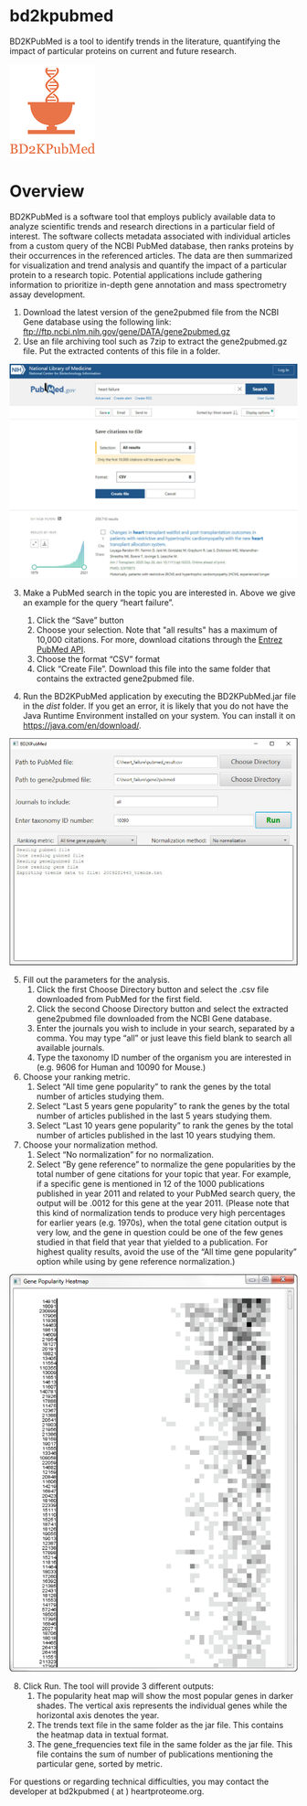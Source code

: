 # bd2kpubmed
BD2KPubMed is a tool to identify trends in the literature, quantifying the impact of particular proteins on current and future research.

![Image of Logo](https://raw.githubusercontent.com/UCLA-BD2K/bd2kpubmed/master/images/bd2kpubmed_logo_300_inv.png)

# Overview

BD2KPubMed is a software tool that employs publicly available data to analyze scientific trends and research directions in a particular field of interest. The software collects metadata associated with individual articles from a custom query of the NCBI PubMed database, then ranks proteins by their occurrences in the referenced articles. The data are then summarized for visualization and trend analysis and quantify the impact of a particular protein to a research topic. Potential applications include gathering information to prioritize in-depth gene annotation and mass spectrometry assay development.

1. Download the latest version of the gene2pubmed file from the NCBI Gene database using the following link:
ftp://ftp.ncbi.nlm.nih.gov/gene/DATA/gene2pubmed.gz
2. Use an file archiving tool such as 7zip to extract the gene2pubmed.gz file. Put the extracted contents of this file in a folder.

![Screenshot](https://raw.githubusercontent.com/UCLA-BD2K/bd2kpubmed/master/images/image03.jpg)

3. Make a PubMed search in the topic you are interested in. Above we give an example for the query “heart failure”.
   1. Click the “Save” button
   2. Choose your selection. Note that "all results" has a maximum of 10,000 citations. For more, download citations through the [Entrez PubMed API](https://www.ncbi.nlm.nih.gov/books/NBK25500/).
   3. Choose the format “CSV” format
   4. Click “Create File”. Download this file into the same folder that contains the extracted gene2pubmed file.

4. Run the BD2KPubMed application by executing the BD2KPubMed.jar file in the *dist* folder.
If you get an error, it is likely that you do not have the Java Runtime Environment installed on your system. You can install it on https://java.com/en/download/.

![Screenshot](https://raw.githubusercontent.com/UCLA-BD2K/bd2kpubmed/master/images/image00.jpg)

5. Fill out the parameters for the analysis.
   1. Click the first Choose Directory button and select the .csv file downloaded from PubMed for the first field.
   2. Click the second Choose Directory button and select the extracted gene2pubmed file downloaded from the NCBI Gene database.
   3. Enter the journals you wish to include in your search, separated by a comma. You may type “all” or just leave this field blank to search all available journals.
   4. Type the taxonomy ID number of the organism you are interested in (e.g. 9606 for Human and 10090 for Mouse.)
6. Choose your ranking metric.
   1. Select “All time gene popularity” to rank the genes by the total number of articles studying them.
   2. Select “Last 5 years gene popularity” to rank the genes by the total number of articles published in the last 5 years studying them.
   3. Select “Last 10 years gene popularity” to rank the genes by the total number of articles published in the last 10 years studying them.
7. Choose your normalization method.
   1. Select “No normalization” for no normalization.
   2. Select “By gene reference” to normalize the gene popularities by the total number of gene citations for your topic that year. For example, if a specific gene is mentioned in 12 of the 1000 publications published in year 2011 and related to your PubMed search query, the output will be .0012 for this gene at the year 2011. (Please note that this kind of normalization tends to produce very high percentages for earlier years (e.g. 1970s), when the total gene citation output is very low, and the gene in question could be one of the few genes studied in that field that year that yielded to a publication. For highest quality results, avoid the use of the “All time gene popularity” option while using by gene reference normalization.)

![Screenshot](https://raw.githubusercontent.com/UCLA-BD2K/bd2kpubmed/master/images/image04.png)

8. Click Run. The tool will provide 3 different outputs:
   1. The popularity heat map will show the most popular genes in darker shades. The vertical axis represents the individual genes while the horizontal axis denotes the year.
   2. The trends text file in the same folder as the jar file. This contains the heatmap data in textual format.
   3. The gene_frequencies text file in the same folder as the jar file. This file contains the sum of number of publications mentioning the particular gene, sorted by metric.

For questions or regarding technical difficulties, you may contact the developer at bd2kpubmed ( at ) heartproteome.org.
